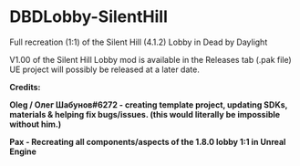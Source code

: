 # DBDLobby-SilentHill
Full recreation (1:1) of the Silent Hill (4.1.2) Lobby in Dead by Daylight

V1.00 of the Silent Hill Lobby mod is available in the Releases tab (.pak file) <br>
UE project will possibly be released at a later date.

**Credits:**

**Oleg / Олег Шабунов#6272 - creating template project, updating SDKs, materials & helping fix bugs/issues. (this would literally be impossible without him.)** <br>

**Pax - Recreating all components/aspects of the 1.8.0 lobby 1:1 in Unreal Engine**
